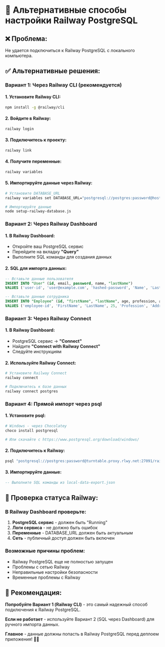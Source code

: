 # 🔄 Альтернативные способы настройки Railway PostgreSQL

## ❌ **Проблема:**
Не удается подключиться к Railway PostgreSQL с локального компьютера.

## ✅ **Альтернативные решения:**

### **Вариант 1: Через Railway CLI (рекомендуется)**

#### **1. Установите Railway CLI:**
```bash
npm install -g @railway/cli
```

#### **2. Войдите в Railway:**
```bash
railway login
```

#### **3. Подключитесь к проекту:**
```bash
railway link
```

#### **4. Получите переменные:**
```bash
railway variables
```

#### **5. Импортируйте данные через Railway:**
```bash
# Установите DATABASE_URL
railway variables set DATABASE_URL="postgresql://postgres:password@host:port/railway"

# Импортируйте данные
node setup-railway-database.js
```

### **Вариант 2: Через Railway Dashboard**

#### **1. В Railway Dashboard:**
- Откройте ваш PostgreSQL сервис
- Перейдите на вкладку **"Query"**
- Выполните SQL команды для создания данных

#### **2. SQL для импорта данных:**
```sql
-- Вставьте данные пользователя
INSERT INTO "User" (id, email, password, name, "lastName") 
VALUES ('user-id', 'user@example.com', 'hashed-password', 'Name', 'LastName');

-- Вставьте данные сотрудника
INSERT INTO "Employee" (id, "firstName", "lastName", age, profession, address, "userId") 
VALUES ('employee-id', 'FirstName', 'LastName', 25, 'Profession', 'Address', 'user-id');
```

### **Вариант 3: Через Railway Connect**

#### **1. В Railway Dashboard:**
- PostgreSQL сервис → **"Connect"**
- Найдите **"Connect with Railway Connect"**
- Следуйте инструкциям

#### **2. Используйте Railway Connect:**
```bash
# Установите Railway Connect
railway connect

# Подключитесь к базе данных
railway connect postgres
```

### **Вариант 4: Прямой импорт через psql**

#### **1. Установите psql:**
```bash
# Windows - через Chocolatey
choco install postgresql

# Или скачайте с https://www.postgresql.org/download/windows/
```

#### **2. Подключитесь к Railway:**
```bash
psql "postgresql://postgres:password@turntable.proxy.rlwy.net:27091/railway"
```

#### **3. Импортируйте данные:**
```sql
-- Выполните SQL команды из local-data-export.json
```

## 🔧 **Проверка статуса Railway:**

### **В Railway Dashboard проверьте:**
1. **PostgreSQL сервис** - должен быть "Running"
2. **Логи сервиса** - не должно быть ошибок
3. **Переменные** - DATABASE_URL должен быть актуальным
4. **Сеть** - публичный доступ должен быть включен

### **Возможные причины проблем:**
- Railway PostgreSQL еще не полностью запущен
- Проблемы с сетью Railway
- Неправильные настройки безопасности
- Временные проблемы с Railway

## 🎯 **Рекомендация:**

**Попробуйте Вариант 1 (Railway CLI)** - это самый надежный способ подключения к Railway PostgreSQL.

**Если не работает** - используйте Вариант 2 (SQL через Dashboard) для ручного импорта данных.

**Главное** - данные должны попасть в Railway PostgreSQL перед деплоем приложения! 🚀✨
